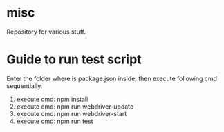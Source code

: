 # misc
Repository for various stuff.

# Guide to run test script

Enter the folder where is package.json inside, then execute following cmd sequentially.
1. execute cmd:  npm install
2. execute cmd:  npm run webdriver-update
3. execute cmd:  npm run webdriver-start
4. execute cmd:  npm run test
